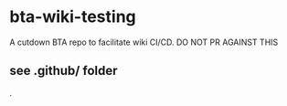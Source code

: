 # bta-wiki-testing
A cutdown BTA repo to facilitate wiki CI/CD. DO NOT PR AGAINST THIS

## see .github/ folder
.